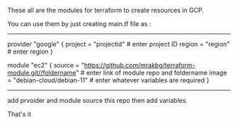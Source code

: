 These all are the modules for terraform to create resources in GCP.

You can use them by just creating main.tf file as :

-----------------------

provider "google" {
  project = "projectid"  # enter project ID
  region  = "region"     # enter region
}

module "ec2" {
  source = "https://github.com/mrakbg/terraform-module.git//foldername"  # enter link of module repo and foldername
  image  = "debian-cloud/debian-11"                                      # enter whatever variables are required
}

----------------------------------


add prvoider and module source this repo then add variables.

That's it

